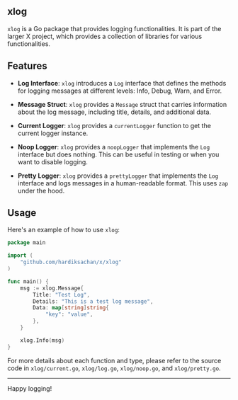 ## xlog

`xlog` is a Go package that provides logging functionalities. It is part of the larger X project, which provides a collection of libraries for various functionalities.

## Features

- **Log Interface**: `xlog` introduces a `Log` interface that defines the methods for logging messages at different levels: Info, Debug, Warn, and Error.

- **Message Struct**: `xlog` provides a `Message` struct that carries information about the log message, including title, details, and additional data.

- **Current Logger**: `xlog` provides a `currentLogger` function to get the current logger instance.

- **Noop Logger**: `xlog` provides a `noopLogger` that implements the `Log` interface but does nothing. This can be useful in testing or when you want to disable logging.

- **Pretty Logger**: `xlog` provides a `prettyLogger` that implements the `Log` interface and logs messages in a human-readable format. This uses `zap` under the hood.

## Usage

Here's an example of how to use `xlog`:

```go
package main

import (
    "github.com/hardiksachan/x/xlog"
)

func main() {
    msg := xlog.Message{
        Title: "Test Log",
        Details: "This is a test log message",
        Data: map[string]string{
            "key": "value",
        },
    }

    xlog.Info(msg)
}
```

For more details about each function and type, please refer to the source code in `xlog/current.go`, `xlog/log.go`, `xlog/noop.go`, and `xlog/pretty.go`.

---

Happy logging!
